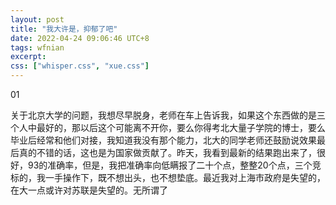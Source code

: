 ```yaml
---
layout: post
title: "我大许是，抑郁了吧"
date: 2022-04-24 09:06:46 UTC+8
tags: wfnian
excerpt: 
css: ["whisper.css", "xue.css"]
---
```



<div class="s-index">01</div>
<p class="s-content">关于北京大学的问题，我想尽早脱身，老师在车上告诉我，如果这个东西做的是三个人中最好的，那以后这个可能离不开你，要么你得考北大量子学院的博士，要么毕业后经常和他们对接，我知道我没有那个能力，北大的同学老师还鼓励说效果最后真的不错的话，这也是为国家做贡献了。昨天，我看到最新的结果跑出来了，很好，93的准确率，但是，我把准确率向低瞒报了二十个点，整整20个点，三个竞标的，我一手操作下，既不想出头，也不想垫底。最近我对上海市政府是失望的，在大一点或许对苏联是失望的。无所谓了</p>
